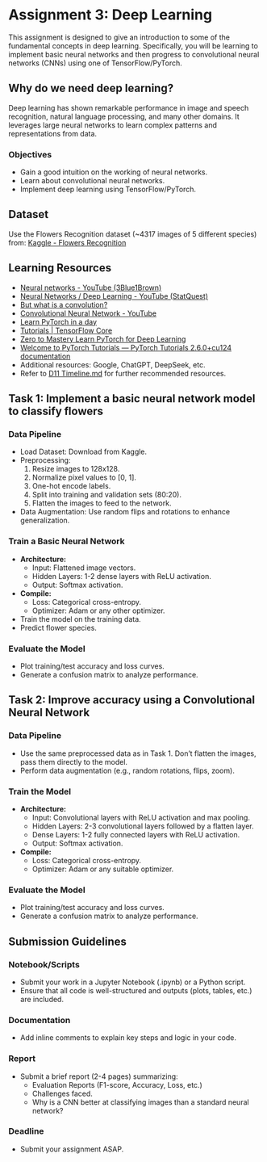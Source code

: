 # Assignment 3: Deep Learning

This assignment is designed to give an introduction to some of the fundamental concepts in deep learning. Specifically, you will be learning to implement basic neural networks and then progress to convolutional neural networks (CNNs) using one of TensorFlow/PyTorch. 

## Why do we need deep learning?

Deep learning has shown remarkable performance in image and speech recognition, natural language processing, and many other domains. It leverages large neural networks to learn complex patterns and representations from data.

### Objectives

- Gain a good intuition on the working of neural networks.
- Learn about convolutional neural networks.
- Implement deep learning using TensorFlow/PyTorch.

## Dataset

Use the Flowers Recognition dataset (\~4317 images of 5 different species) from: [Kaggle - Flowers Recognition](https://www.kaggle.com/datasets/alxmamaev/flowers-recognition)

## Learning Resources

- [Neural networks - YouTube (3Blue1Brown)](https://www.youtube.com/playlist?list=PLZHQObOWTQDNU6R1_67000Dx_ZCJB-3pi)
- [Neural Networks / Deep Learning - YouTube (StatQuest)](https://www.youtube.com/playlist?list=PLblh5JKOoLUIxGDQs4LFFD--41Vzf-ME1)
- [But what is a convolution?](https://youtu.be/KuXjwB4LzSA)
- [Convolutional Neural Network - YouTube](https://www.youtube.com/playlist?list=PLuhqtP7jdD8CD6rOWy20INGM44kULvrHu)
- [Learn PyTorch in a day](https://youtu.be/Z_ikDlimN6A?si=diw9-rJVI_GBHspF)
- [Tutorials | TensorFlow Core](https://www.tensorflow.org/tutorials)
- [Zero to Mastery Learn PyTorch for Deep Learning](https://www.learnpytorch.io/)
- [Welcome to PyTorch Tutorials — PyTorch Tutorials 2.6.0+cu124 documentation](https://pytorch.org/tutorials/)
- Additional resources: Google, ChatGPT, DeepSeek, etc.
- Refer to [D11 Timeline.md](https://github.com/f3ltz/D11_transcripto/blob/main/D11%20Timeline.md) for further recommended resources.

## Task 1: Implement a basic neural network model to classify flowers

### Data Pipeline

- Load Dataset: Download from Kaggle.
- Preprocessing:
  1. Resize images to 128x128.
  2. Normalize pixel values to [0, 1].
  3. One-hot encode labels.
  4. Split into training and validation sets (80:20).
  5. Flatten the images to feed to the network.
- Data Augmentation: Use random flips and rotations to enhance generalization.

### Train a Basic Neural Network

- **Architecture:**
  - Input: Flattened image vectors.
  - Hidden Layers: 1-2 dense layers with ReLU activation.
  - Output: Softmax activation.
- **Compile:**
  - Loss: Categorical cross-entropy.
  - Optimizer: Adam or any other optimizer.
- Train the model on the training data.
- Predict flower species.

### Evaluate the Model

- Plot training/test accuracy and loss curves.
- Generate a confusion matrix to analyze performance.

## Task 2: Improve accuracy using a Convolutional Neural Network

### Data Pipeline

- Use the same preprocessed data as in Task 1. Don’t flatten the images, pass them directly to the model.
- Perform data augmentation (e.g., random rotations, flips, zoom).

### Train the Model

- **Architecture:**
  - Input: Convolutional layers with ReLU activation and max pooling.
  - Hidden Layers: 2-3 convolutional layers followed by a flatten layer.
  - Dense Layers: 1-2 fully connected layers with ReLU activation.
  - Output: Softmax activation.
- **Compile:**
  - Loss: Categorical cross-entropy.
  - Optimizer: Adam or any suitable optimizer.

### Evaluate the Model

- Plot training/test accuracy and loss curves.
- Generate a confusion matrix to analyze performance.

## Submission Guidelines

### Notebook/Scripts

- Submit your work in a Jupyter Notebook (.ipynb) or a Python script.
- Ensure that all code is well-structured and outputs (plots, tables, etc.) are included.

### Documentation

- Add inline comments to explain key steps and logic in your code.

### Report

- Submit a brief report (2-4 pages) summarizing:
  - Evaluation Reports (F1-score, Accuracy, Loss, etc.)
  - Challenges faced.
  - Why is a CNN better at classifying images than a standard neural network?

### Deadline

- Submit your assignment ASAP.

